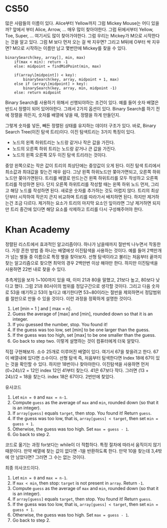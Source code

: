 # CS50
많은 사람들의 이름이 있다. Alice부터 Yellow까지 그럼 Mickey Mouse는 어디 있을까?
앞에서 부터 Alice, Arrow, ... 매우 많이 찾아야한다. 그럼 뒤에서부터 Yellow, Toe, Super, ... 여기서도 많이 찾아가야한다. 그럼 우리는 Mickey가 M으로 시작한다는 것을 알고 있다. 그럼 M 보다 먼저 오는 걸 싹 지우면? 그리고 M뒤에 O부터 싹 지우면? M으로 시작하는 이름만 남고 몇번안에 Mickey를 찾을 수 있다.
```
binarySearch(key, array[], min, max)
	if(max < min): return -1
	else: midpoint = findMidPoint(min, max)

	if(array\[midpoint]) < key):
		binarySearch(key, array, midpoint + 1, max)
	else if (array\[midpoint] > key):
		binarySearch(key, array, min, midpoint -1)
	else: return midpoint
```

Binary Search를 사용하기 위해서 선행되야하는 조건이 있다. 예를 들어 숫자 배열은 반드시 정렬이 되어 있어야한다. 그래서 2가지 옵션이 있다. Binary Search를 하기 전에 정렬을 하든지, 숫자를 배열에 넣을 때, 정렬을 하게 만들던지.

그렇게 숫자를 넣든, 빼든 정렬된 상태를 유지하는 데이터 구조가 있다. 바로, Binary Search Tree(이진 탐색 트리)이다. 이진 탐색트리는 3가지 특징이 있다.
- 노드의 왼쪽 하위트리는 노드랑 같거나 작은 값을 가진다.
- 노드의 오른쪽 하위 트리는 노드랑 같거나 큰 값을 가진다.
- 노드의 왼쪽 오른쪽 모두 이진 탐색 트리라는 것이다.


중앙 왼쪽으로는 작은 값이 트리의 최상단에는 중앙값이 오게 된다. 이진 탐색 트리에서 최소값과 최대값을 찾는건 매우 쉽다. 그냥 왼쪽 하위노드만 쫒아가면되고, 오른쪽 하위 노드만 쫒아가면된다.
트리를 배열로 만드는건 왼쪽 하위트리를 모두 작성하고 오른쪽 트리를 작성하면 된다. 단지 오른쪽 하위트리를 작성할 때는 왼쪽 하위 노드 먼저, 그리고 해당 노드를 작성하면 된다. 새로운 숫자를 추가하는 것도 어렵지 않다. 트리의 최상단부터 시작하여 작은지 큰지 비교하며 트리를 따라가서 배치하면 된다. 하지만 제거하는건 조금 다르다. 제거하는 요소가 트리의 마지막 요소인 잎이라면 그냥 제거하면 되지만 트리 중간에 있다면 해당 요소를 삭제하고 트리를 다시 구성해주어야 한다.

# Khan Academy
정렬된 리스트에서 효과적인 알고리즘이다. 하나가 남을때까지 절반씩 나누면서 작동한다. 가장 흔한 방법 중 하나는 배열에섯 이진탐색을 사용하는 것이다. 예를 들어 2백만개가 넘는 별들 중 이름으로 특정 별을 찾아보자. 선형 탐색이라고 불리는 처음부터 끝까지 찾는 알고리즘으로 찾으면 최악의 경우 2백만번 이상 해야만 한다. 하지만 이진탐색을 사용하면 22번 내로 찾을 수 있다.

추측게임을 보자 1~100까지 있을 때, 이미 21과 80을 말했고, 21보다 높고, 80보다 낮다고 했다. 그럼 21과 80사이의 범위를 정답구간으로 생각할 것이다. 그리고 다음 숫자로 53을 얘기하고 53이 높다고 얘기한다면 53~80이라는 절반을 제외하면서 정답범위를 절만으로 만들 수 있을 것이다. 이런 과정을 정확하게 설명한 것이다.
1. Let \[min = 1 \] and \[ max = n\].
2. Guess the average of \[max\] and \[min\], rounded down so that it is an integer.
3. If you guessed the number, stop. You found it!
4. If the guess was too low, set \[min\] to be one larger than the guess.
5. If the guess was too high, set \[max\] to be one smaller than the guess.
6. Go back to step two.
이렇게 설명하는 것이 컴퓨터에게 더욱 알맞다.

직접 구현해보자.
소수 25개로 이루어진 배열이 있다. 여기서 67을 찾을려고 한다. 67이 배열내에 있다면 소수이다. 선형 탐색 즉, 처음부터 탐색한다면 Index 18에 67이 있는 것을 확인할 수 있다. 하지만 18번이나 찾아야한다.
이진탐색을 사용하면 먼저 (0+24)//2 = 12인 index 12인 41부터 찾는다. 41은 67보다 작다. 그러면 (13 + 24)//2 = 18을 찾는다. index 18은 67이다. 2번만에 찾았다.

유사코드
1. Let `min = 0` and `max = n-1`.
2. Compute `guess` as the average of `max` and `min`, rounded down (so that it is an integer).
3. If `array[guess]` equals `target`, then stop. You found it! Return `guess`.
4. If the guess was too low, that is, `array[guess] < target`, then set `min = guess + 1`.
5. Otherwise, the guess was too high. Set `max = guess - 1`.
6. Go back to step 2.

코드로 옮기는 과정
for보다는 while이 더 적합하다. 특정 절차에 따라서 움직이지 않기 때문이다. 만약 배열에 찾는 값이 없다면 -1을 반환하도록 한다. 만약 10을 찾는데 3,4밖에 안 남았다면? 그러면 그 수는 없는 것이다.

최종 의사코드이다.
1. Let `min = 0` and `max = n-1`.
2. If `max < min`, then stop: `target` is not present in `array`. Return `-1`.
3. Compute `guess` as the average of `max` and `min`, rounded down (so that it is an integer).
4. If `array[guess]` equals `target`, then stop. You found it! Return `guess`.
5. If the guess was too low, that is, `array[guess] < target`, then set `min = guess + 1`.
6. Otherwise, the guess was too high. Set `max = guess - 1`.
7. Go back to step 2.
